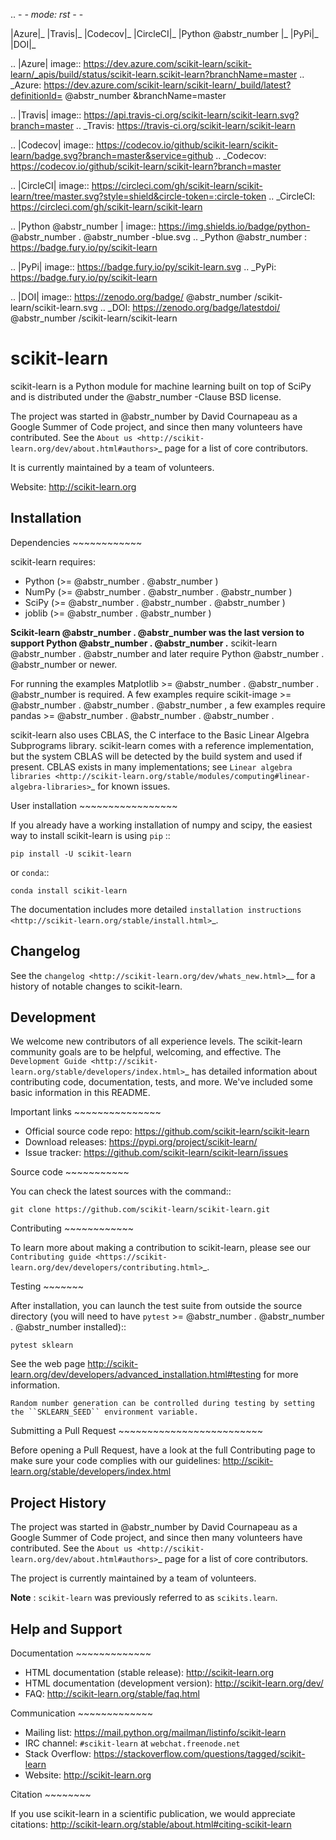 .. - _\- mode: rst -_ -

|Azure|_ |Travis|_ |Codecov|_ |CircleCI|_ |Python @abstr_number |_ |PyPi|_ |DOI|_

.. |Azure| image:: https://dev.azure.com/scikit-learn/scikit-learn/_apis/build/status/scikit-learn.scikit-learn?branchName=master .. _Azure: https://dev.azure.com/scikit-learn/scikit-learn/_build/latest?definitionId= @abstr_number &branchName=master

.. |Travis| image:: https://api.travis-ci.org/scikit-learn/scikit-learn.svg?branch=master .. _Travis: https://travis-ci.org/scikit-learn/scikit-learn

.. |Codecov| image:: https://codecov.io/github/scikit-learn/scikit-learn/badge.svg?branch=master&service=github .. _Codecov: https://codecov.io/github/scikit-learn/scikit-learn?branch=master

.. |CircleCI| image:: https://circleci.com/gh/scikit-learn/scikit-learn/tree/master.svg?style=shield&circle-token=:circle-token .. _CircleCI: https://circleci.com/gh/scikit-learn/scikit-learn

.. |Python @abstr_number | image:: https://img.shields.io/badge/python- @abstr_number . @abstr_number -blue.svg .. _Python @abstr_number : https://badge.fury.io/py/scikit-learn

.. |PyPi| image:: https://badge.fury.io/py/scikit-learn.svg .. _PyPi: https://badge.fury.io/py/scikit-learn

.. |DOI| image:: https://zenodo.org/badge/ @abstr_number /scikit-learn/scikit-learn.svg .. _DOI: https://zenodo.org/badge/latestdoi/ @abstr_number /scikit-learn/scikit-learn

# scikit-learn

scikit-learn is a Python module for machine learning built on top of SciPy and is distributed under the @abstr_number -Clause BSD license.

The project was started in @abstr_number by David Cournapeau as a Google Summer of Code project, and since then many volunteers have contributed. See the `About us <http://scikit-learn.org/dev/about.html#authors>`_ page for a list of core contributors.

It is currently maintained by a team of volunteers.

Website: http://scikit-learn.org

## Installation

Dependencies ~~~~~~~~~~~~

scikit-learn requires:

  * Python (>= @abstr_number . @abstr_number )
  * NumPy (>= @abstr_number . @abstr_number . @abstr_number )
  * SciPy (>= @abstr_number . @abstr_number . @abstr_number )
  * joblib (>= @abstr_number . @abstr_number )



**Scikit-learn @abstr_number . @abstr_number was the last version to support Python @abstr_number . @abstr_number .** scikit-learn @abstr_number . @abstr_number and later require Python @abstr_number . @abstr_number or newer.

For running the examples Matplotlib >= @abstr_number . @abstr_number . @abstr_number is required. A few examples require scikit-image >= @abstr_number . @abstr_number . @abstr_number , a few examples require pandas >= @abstr_number . @abstr_number . @abstr_number .

scikit-learn also uses CBLAS, the C interface to the Basic Linear Algebra Subprograms library. scikit-learn comes with a reference implementation, but the system CBLAS will be detected by the build system and used if present. CBLAS exists in many implementations; see `Linear algebra libraries <http://scikit-learn.org/stable/modules/computing#linear-algebra-libraries>`_ for known issues.

User installation ~~~~~~~~~~~~~~~~~

If you already have a working installation of numpy and scipy, the easiest way to install scikit-learn is using `pip` ::
    
    
    pip install -U scikit-learn
    

or `conda`::
    
    
    conda install scikit-learn
    

The documentation includes more detailed `installation instructions <http://scikit-learn.org/stable/install.html>`_.

## Changelog

See the `changelog <http://scikit-learn.org/dev/whats_new.html>`__ for a history of notable changes to scikit-learn.

## Development

We welcome new contributors of all experience levels. The scikit-learn community goals are to be helpful, welcoming, and effective. The `Development Guide <http://scikit-learn.org/stable/developers/index.html>`_ has detailed information about contributing code, documentation, tests, and more. We've included some basic information in this README.

Important links ~~~~~~~~~~~~~~~

  * Official source code repo: https://github.com/scikit-learn/scikit-learn
  * Download releases: https://pypi.org/project/scikit-learn/
  * Issue tracker: https://github.com/scikit-learn/scikit-learn/issues



Source code ~~~~~~~~~~~

You can check the latest sources with the command::
    
    
    git clone https://github.com/scikit-learn/scikit-learn.git
    

Contributing ~~~~~~~~~~~~

To learn more about making a contribution to scikit-learn, please see our `Contributing guide <https://scikit-learn.org/dev/developers/contributing.html>`_.

Testing ~~~~~~~

After installation, you can launch the test suite from outside the source directory (you will need to have `pytest` >= @abstr_number . @abstr_number . @abstr_number installed)::
    
    
    pytest sklearn
    

See the web page http://scikit-learn.org/dev/developers/advanced_installation.html#testing for more information.
    
    
    Random number generation can be controlled during testing by setting
    the ``SKLEARN_SEED`` environment variable.
    

Submitting a Pull Request ~~~~~~~~~~~~~~~~~~~~~~~~~

Before opening a Pull Request, have a look at the full Contributing page to make sure your code complies with our guidelines: http://scikit-learn.org/stable/developers/index.html

## Project History

The project was started in @abstr_number by David Cournapeau as a Google Summer of Code project, and since then many volunteers have contributed. See the `About us <http://scikit-learn.org/dev/about.html#authors>`_ page for a list of core contributors.

The project is currently maintained by a team of volunteers.

**Note** : `scikit-learn` was previously referred to as `scikits.learn`.

## Help and Support

Documentation ~~~~~~~~~~~~~

  * HTML documentation (stable release): http://scikit-learn.org
  * HTML documentation (development version): http://scikit-learn.org/dev/
  * FAQ: http://scikit-learn.org/stable/faq.html



Communication ~~~~~~~~~~~~~

  * Mailing list: https://mail.python.org/mailman/listinfo/scikit-learn
  * IRC channel: `#scikit-learn` at `webchat.freenode.net`
  * Stack Overflow: https://stackoverflow.com/questions/tagged/scikit-learn
  * Website: http://scikit-learn.org



Citation ~~~~~~~~

If you use scikit-learn in a scientific publication, we would appreciate citations: http://scikit-learn.org/stable/about.html#citing-scikit-learn
